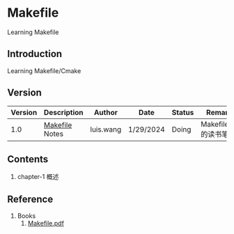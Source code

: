 # Makefile
Learning Makefile

## Introduction
Learning Makefile/Cmake

## Version

| Version | Description | Author | Date | Status |Remarks |
| -- | -- | -- | -- | -- | -- |
| 1.0 | [Makefile](./Makefile.pdf) Notes | luis.wang | 1/29/2024 | Doing | Makefile.pdf 的读书笔记 |

## Contents
1. chapter-1 概述

## Reference
1. Books
   1. [Makefile.pdf](./Makefile.pdf)
